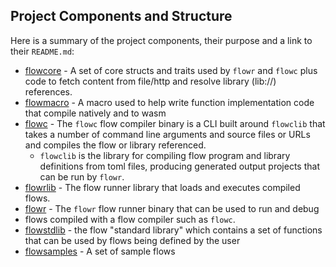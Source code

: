 ## Project Components and Structure

Here is a summary of the project components, their purpose and a link to their `README.md`:

* [flowcore](../developing/flowcore.md) - A set of core structs and traits used by `flowr` and `flowc` plus code 
  to fetch content from file/http and resolve library (lib://) references.
* [flowmacro](../developing/flowmacro.md) - A macro used to help write function implementation code that compile natively
  and to wasm
* [flowc](../../flowc/README.md) - The `flowc` flow compiler binary is a CLI built around `flowclib` that 
  takes a number of command line arguments and source files or URLs and compiles the flow or library referenced.
    * `flowclib` is the library for compiling flow program and library definitions from toml 
      files, producing generated output projects that can be run by `flowr`.
* [flowrlib](../developing/flowr.md) - The flow runner library that loads and executes compiled flows.
* [flowr](../developing/flowr.md) - The `flowr` flow runner binary that can be used to run and debug 
* flows compiled with a flow compiler such as `flowc`.
* [flowstdlib](../../flowstdlib/src/flowstdlib.md) - the flow "standard library" which contains a set of functions that 
  can be 
  used by flows being defined by the user
* [flowsamples](../developing/flowsamples.md) - A set of sample flows